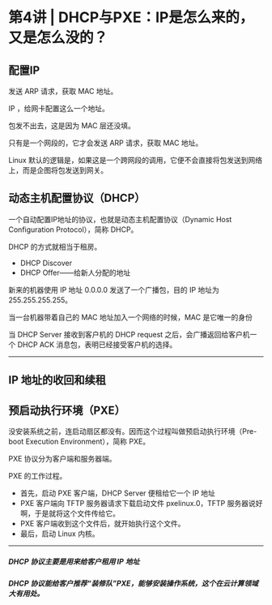 # 第4讲 | DHCP与PXE：IP是怎么来的，又是怎么没的？

## 配置IP

发送 ARP 请求，获取 MAC 地址。

IP ，给网卡配置这么一个地址。

包发不出去，这是因为 MAC 层还没填。

只有是一个网段的，它才会发送 ARP 请求，获取 MAC 地址。

Linux 默认的逻辑是，如果这是一个跨网段的调用，它便不会直接将包发送到网络上，而是企图将包发送到网关。

## 动态主机配置协议（DHCP）

一个自动配置IP地址的协议，也就是动态主机配置协议（Dynamic Host Configuration Protocol），简称 DHCP。

DHCP 的方式就相当于租房。

- DHCP Discover
- DHCP Offer——给新人分配的地址

新来的机器使用 IP 地址 0.0.0.0 发送了一个广播包，目的 IP 地址为 255.255.255.255。

当一台机器带着自己的 MAC 地址加入一个网络的时候，MAC 是它唯一的身份

当 DHCP Server 接收到客户机的 DHCP request 之后，会广播返回给客户机一个 DHCP ACK 消息包，表明已经接受客户机的选择。

---

## IP 地址的收回和续租

## 预启动执行环境（PXE）

没安装系统之前，连启动扇区都没有。因而这个过程叫做预启动执行环境（Pre-boot Execution Environment），简称 PXE。

PXE 协议分为客户端和服务器端。

PXE 的工作过程。

- 首先，启动 PXE 客户端，DHCP Server 便租给它一个 IP 地址
- PXE 客户端向 TFTP 服务器请求下载启动文件 pxelinux.0，TFTP 服务器说好啊，于是就将这个文件传给它。
- PXE 客户端收到这个文件后，就开始执行这个文件。
- 最后，启动 Linux 内核。

---

##### DHCP 协议主要是用来给客户租用 IP 地址

##### DHCP 协议能给客户推荐“装修队”PXE，能够安装操作系统，这个在云计算领域大有用处。